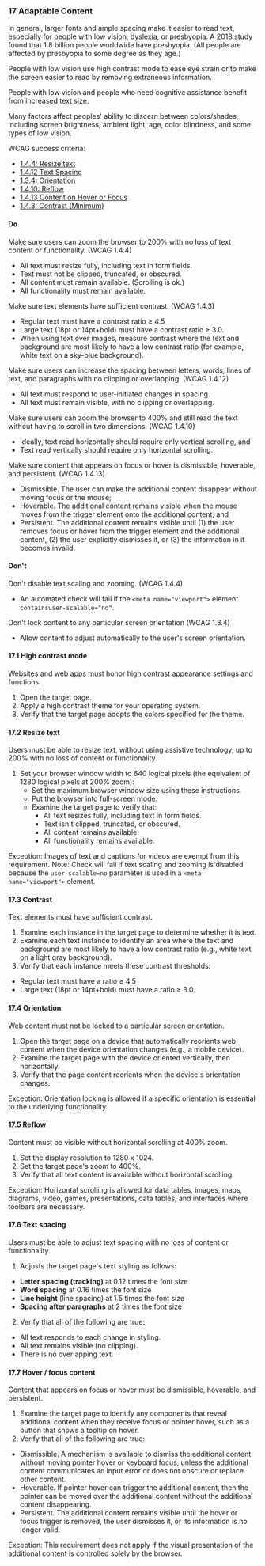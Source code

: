 ### 17 Adaptable Content

In general, larger fonts and ample spacing make it easier to read text, especially for people with low vision, dyslexia, or presbyopia. A 2018 study found that 1.8 billion people worldwide have presbyopia. (All people are affected by presbyopia to some degree as they age.)

People with low vision use high contrast mode to ease eye strain or to make the screen easier to read by removing extraneous information.

People with low vision and people who need cognitive assistance benefit from increased text size.

Many factors affect peoples' ability to discern between colors/shades, including screen brightness, ambient light, age, color blindness, and some types of low vision.

WCAG success criteria:

- [1.4.4: Resize text](https://www.w3.org/WAI/WCAG21/Understanding/resize-text.html)
- [1.4.12 Text Spacing](https://www.w3.org/WAI/WCAG21/Understanding/text-spacing.html)
- [1.3.4: Orientation](https://www.w3.org/WAI/WCAG21/Understanding/orientation.html)
- [1.4.10: Reflow](https://www.w3.org/WAI/WCAG21/Understanding/reflow.html)
- [1.4.13 Content on Hover or Focus](https://www.w3.org/WAI/WCAG21/Understanding/content-on-hover-or-focus.html)
- [1.4.3: Contrast (Minimum)](https://www.w3.org/WAI/WCAG21/Understanding/contrast-minimum.html)

#### Do

Make sure users can zoom the browser to 200% with no loss of text content or functionality. (WCAG 1.4.4)

- All text must resize fully, including text in form fields.
- Text must not be clipped, truncated, or obscured.
- All content must remain available. (Scrolling is ok.)
- All functionality must remain available.

Make sure text elements have sufficient contrast. (WCAG 1.4.3)

- Regular text must have a contrast ratio ≥ 4.5
- Large text (18pt or 14pt+bold) must have a contrast ratio ≥ 3.0.
- When using text over images, measure contrast where the text and background are most likely to have a low contrast ratio (for example, white text on a sky-blue background).

Make sure users can increase the spacing between letters, words, lines of text, and paragraphs with no clipping or overlapping. (WCAG 1.4.12)

- All text must respond to user-initiated changes in spacing.
- All text must remain visible, with no clipping or overlapping.

Make sure users can zoom the browser to 400% and still read the text without having to scroll in two dimensions. (WCAG 1.4.10)

- Ideally, text read horizontally should require only vertical scrolling, and
- Text read vertically should require only horizontal scrolling.

Make sure content that appears on focus or hover is dismissible, hoverable, and persistent. (WCAG 1.4.13)

- Dismissible. The user can make the additional content disappear without moving focus or the mouse;
- Hoverable. The additional content remains visible when the mouse moves from the trigger element onto the additional content; and
- Persistent. The additional content remains visible until (1) the user removes focus or hover from the trigger element and the additional content, (2) the user explicitly dismisses it, or (3) the information in it becomes invalid.

#### Don't

Don't disable text scaling and zooming. (WCAG 1.4.4)

- An automated check will fail if the `<meta name="viewport">` element `containsuser-scalable="no"`.

Don't lock content to any particular screen orientation (WCAG 1.3.4)

- Allow content to adjust automatically to the user's screen orientation.

#### 17.1 High contrast mode

Websites and web apps must honor high contrast appearance settings and functions.

1. Open the target page.
2. Apply a high contrast theme for your operating system.
3. Verify that the target page adopts the colors specified for the theme.

#### 17.2 Resize text

Users must be able to resize text, without using assistive technology, up to 200% with no loss of content or functionality.

1. Set your browser window width to 640 logical pixels (the equivalent of 1280 logical pixels at 200% zoom):
    - Set the maximum browser window size using these instructions.
    - Put the browser into full-screen mode.
    - Examine the target page to verify that:
        - All text resizes fully, including text in form fields.
        - Text isn't clipped, truncated, or obscured.
        - All content remains available.
        - All functionality remains available.

Exception: Images of text and captions for videos are exempt from this requirement.
Note: Check will fail if text scaling and zooming is disabled because the `user-scalable=no` parameter is used in a `<meta name="viewport">` element.

#### 17.3 Contrast

Text elements must have sufficient contrast.

1. Examine each instance in the target page to determine whether it is text.
2. Examine each text instance to identify an area where the text and background are most likely to have a low contrast ratio (e.g., white text on a light gray background).
3. Verify that each instance meets these contrast thresholds:

- Regular text must have a ratio ≥ 4.5
- Large text (18pt or 14pt+bold) must have a ratio ≥ 3.0.

#### 17.4 Orientation

Web content must not be locked to a particular screen orientation.

1. Open the target page on a device that automatically reorients web content when the device orientation changes (e.g., a mobile device).
2. Examine the target page with the device oriented vertically, then horizontally.
3. Verify that the page content reorients when the device's orientation changes.

Exception: Orientation locking is allowed if a specific orientation is essential to the underlying functionality.

#### 17.5 Reflow

Content must be visible without horizontal scrolling at 400% zoom.

1. Set the display resolution to 1280 x 1024.
2. Set the target page's zoom to 400%.
3. Verify that all text content is available without horizontal scrolling.

Exception: Horizontal scrolling is allowed for data tables, images, maps, diagrams, video, games, presentations, data tables, and interfaces where toolbars are necessary.

#### 17.6 Text spacing

Users must be able to adjust text spacing with no loss of content or functionality.

1. Adjusts the target page's text styling as follows:

- **Letter spacing (tracking)** at 0.12 times the font size
- **Word spacing** at 0.16 times the font size
- **Line height** (line spacing) at 1.5 times the font size
- **Spacing after paragraphs** at 2 times the font size

2. Verify that all of the following are true:

- All text responds to each change in styling.
- All text remains visible (no clipping).
- There is no overlapping text.

#### 17.7 Hover / focus content

Content that appears on focus or hover must be dismissible, hoverable, and persistent.

1. Examine the target page to identify any components that reveal additional content when they receive focus or pointer hover, such as a button that shows a tooltip on hover.
2. Verify that all of the following are true:

- Dismissible. A mechanism is available to dismiss the additional content without moving pointer hover or keyboard focus, unless the additional content communicates an input error or does not obscure or replace other content.
- Hoverable. If pointer hover can trigger the additional content, then the pointer can be moved over the additional content without the additional content disappearing.
- Persistent. The additional content remains visible until the hover or focus trigger is removed, the user dismisses it, or its information is no longer valid.

Exception: This requirement does not apply if the visual presentation of the additional content is controlled solely by the browser.
